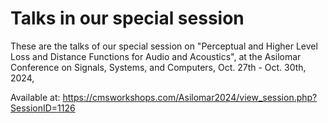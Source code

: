 # Talks in our special session

These are the talks of our special session on "Perceptual and Higher Level Loss and Distance Functions for Audio and Acoustics", at the Asilomar Conference on Signals, Systems, and Computers, Oct. 27th - Oct. 30th, 2024,

Available at: https://cmsworkshops.com/Asilomar2024/view_session.php?SessionID=1126
